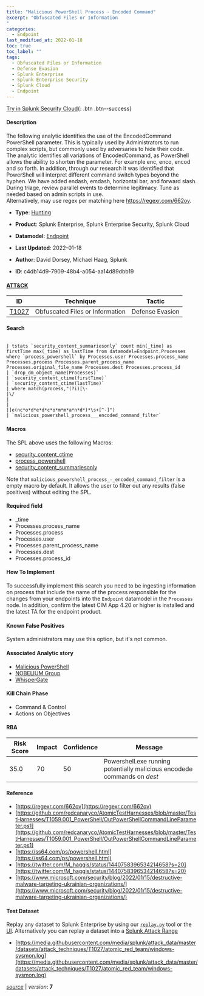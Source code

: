 ```yaml
---
title: "Malicious PowerShell Process - Encoded Command"
excerpt: "Obfuscated Files or Information
"
categories:
  - Endpoint
last_modified_at: 2022-01-18
toc: true
toc_label: ""
tags:
  - Obfuscated Files or Information
  - Defense Evasion
  - Splunk Enterprise
  - Splunk Enterprise Security
  - Splunk Cloud
  - Endpoint
---
```




[Try in Splunk Security Cloud](https://www.splunk.com/en_splunk_app_enrichmentus/cyber-security.html){: .btn .btn--success}

#### Description

The following analytic identifies the use of the EncodedCommand PowerShell parameter. This is typically used by Administrators to run complex scripts, but commonly used by adversaries to hide their code. \
The analytic identifies all variations of EncodedCommand, as PowerShell allows the ability to shorten the parameter. For example enc, enco, encod and so forth. In addition, through our research it was identified that PowerShell will interpret different command switch types beyond the hyphen. We have added endash, emdash, horizontal bar, and forward slash. \
During triage, review parallel events to determine legitimacy. Tune as needed based on admin scripts in use. \
Alternatively, may use regex per matching here https://regexr.com/662ov.

- **Type**: [Hunting](https://github.com/splunk/security_content/wiki/object-Analytic-Types)
- **Product**: Splunk Enterprise, Splunk Enterprise Security, Splunk Cloud
- **Datamodel**: [Endpoint](https://docs.splunk.com/Documentation/CIM/latest/User/Endpoint)

- **Last Updated**: 2022-01-18
- **Author**: David Dorsey, Michael Haag, Splunk
- **ID**: c4db14d9-7909-48b4-a054-aa14d89dbb19


#### [ATT&CK](https://attack.mitre.org/)

| ID             | Technique        |  Tactic             |
| -------------- | ---------------- |-------------------- |
| [T1027](https://attack.mitre.org/techniques/T1027/) | Obfuscated Files or Information | Defense Evasion |

#### Search

```

| tstats `security_content_summariesonly` count min(_time) as firstTime max(_time) as lastTime from datamodel=Endpoint.Processes where `process_powershell` by Processes.user Processes.process_name Processes.process Processes.parent_process_name Processes.original_file_name Processes.dest Processes.process_id 
| `drop_dm_object_name(Processes)` 
| `security_content_ctime(firstTime)` 
| `security_content_ctime(lastTime)` 
| where match(process,"(?i)[\-
|\/
|
|
|]e(nc*o*d*e*d*c*o*m*m*a*n*d*)*\s+[^-]") 
| `malicious_powershell_process___encoded_command_filter`
```

#### Macros
The SPL above uses the following Macros:
* [security_content_ctime](https://github.com/splunk/security_content/blob/develop/macros/security_content_ctime.yml)
* [process_powershell](https://github.com/splunk/security_content/blob/develop/macros/process_powershell.yml)
* [security_content_summariesonly](https://github.com/splunk/security_content/blob/develop/macros/security_content_summariesonly.yml)

Note that `malicious_powershell_process_-_encoded_command_filter` is a empty macro by default. It allows the user to filter out any results (false positives) without editing the SPL.

#### Required field
* _time
* Processes.process_name
* Processes.process
* Processes.user
* Processes.parent_process_name
* Processes.dest
* Processes.process_id


#### How To Implement
To successfully implement this search you need to be ingesting information on process that include the name of the process responsible for the changes from your endpoints into the `Endpoint` datamodel in the `Processes` node. In addition, confirm the latest CIM App 4.20 or higher is installed and the latest TA for the endpoint product.

#### Known False Positives
System administrators may use this option, but it's not common.

#### Associated Analytic story
* [Malicious PowerShell](/stories/malicious_powershell)
* [NOBELIUM Group](/stories/nobelium_group)
* [WhisperGate](/stories/whispergate)


#### Kill Chain Phase
* Command & Control
* Actions on Objectives



#### RBA

| Risk Score  | Impact      | Confidence   | Message      |
| ----------- | ----------- |--------------|--------------|
| 35.0 | 70 | 50 | Powershell.exe running potentially malicious encodede commands on $dest$ |




#### Reference

* [https://regexr.com/662ov](https://regexr.com/662ov)
* [https://github.com/redcanaryco/AtomicTestHarnesses/blob/master/TestHarnesses/T1059.001_PowerShell/OutPowerShellCommandLineParameter.ps1](https://github.com/redcanaryco/AtomicTestHarnesses/blob/master/TestHarnesses/T1059.001_PowerShell/OutPowerShellCommandLineParameter.ps1)
* [https://ss64.com/ps/powershell.html](https://ss64.com/ps/powershell.html)
* [https://twitter.com/M_haggis/status/1440758396534214658?s=20](https://twitter.com/M_haggis/status/1440758396534214658?s=20)
* [https://www.microsoft.com/security/blog/2022/01/15/destructive-malware-targeting-ukrainian-organizations/](https://www.microsoft.com/security/blog/2022/01/15/destructive-malware-targeting-ukrainian-organizations/)



#### Test Dataset
Replay any dataset to Splunk Enterprise by using our [`replay.py`](https://github.com/splunk/attack_data#using-replaypy) tool or the [UI](https://github.com/splunk/attack_data#using-ui).
Alternatively you can replay a dataset into a [Splunk Attack Range](https://github.com/splunk/attack_range#replay-dumps-into-attack-range-splunk-server)


* [https://media.githubusercontent.com/media/splunk/attack_data/master/datasets/attack_techniques/T1027/atomic_red_team/windows-sysmon.log](https://media.githubusercontent.com/media/splunk/attack_data/master/datasets/attack_techniques/T1027/atomic_red_team/windows-sysmon.log)



[*source*](https://github.com/splunk/security_content/tree/develop/detections/endpoint/malicious_powershell_process_-_encoded_command.yml) \| *version*: **7**